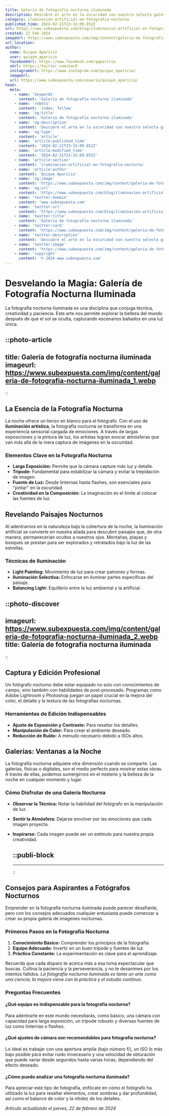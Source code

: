 ```yaml
---
title: Galería de fotografía nocturna iluminada
description: Descubre el arte en la oscuridad con nuestra selecta galería de fotografía nocturna iluminada. Capturas mágicas que brillan ante tus ojos.
category: iluminacion-artificial-en-fotografia-nocturna
published_time: 2024-02-21T23:32:09.852Z
url: https://www.subexpuesta.com/blog/iluminacion-artificial-en-fotografia-nocturna/galeria-de-fotografia-nocturna-iluminada
created: 22 Feb 2024
imageUrl: https://www.subexpuesta.com/img/content/galeria-de-fotografia-nocturna-iluminada_1.webp
url_location:
author:
  name: Quique Aparicio
  user: quique_aparicio
  facebookUrl: https://www.facebook.com/qaparicio
  xUrl: https://twitter.com/eac9
  instagramUrl: https://www.instagram.com/quique_aparicio/
  imageUrl: 
  url: https://www.subexpuesta.com/usuario/quique_aparicio/
head:
  meta:
    - name: 'keywords'
      content: 'Galería de fotografía nocturna iluminada'
    - name: 'robots'
      content: 'index, follow'
    - name: 'og:title'
      content: 'Galería de fotografía nocturna iluminada'
    - name: 'og:description'
      content: 'Descubre el arte en la oscuridad con nuestra selecta galería de fotografía nocturna iluminada. Capturas mágicas que brillan ante tus ojos.'
    - name: 'og:type'
      content: 'article'
    - name: 'article:published_time'
      content: '2024-02-21T23:32:09.852Z'
    - name: 'article:modified_time'
      content: '2024-02-21T23:32:09.852Z'
    - name: 'article:section'
      content: 'iluminacion-artificial-en-fotografia-nocturna'
    - name: 'article:author'
      content: 'Quique Aparicio'
    - name: 'og:image'
      content: 'https://www.subexpuesta.com/img/content/galeria-de-fotografia-nocturna-iluminada_1.webp'
    - name: 'og:url'
      content: 'https://www.subexpuesta.com/blog/iluminacion-artificial-en-fotografia-nocturna/galeria-de-fotografia-nocturna-iluminada'
    - name: 'twitter:domain'
      content: 'www.subexpuesta.com'
    - name: 'twitter:url'
      content: 'https://www.subexpuesta.com/blog/iluminacion-artificial-en-fotografia-nocturna/galeria-de-fotografia-nocturna-iluminada'
    - name: 'twitter:title'
      content: 'Galería de fotografía nocturna iluminada'
    - name: 'twitter:card'
      content: 'https://www.subexpuesta.com/img/content/galeria-de-fotografia-nocturna-iluminada_1.webp'
    - name: 'twitter:description'
      content: 'Descubre el arte en la oscuridad con nuestra selecta galería de fotografía nocturna iluminada. Capturas mágicas que brillan ante tus ojos.'
    - name: 'twitter:image'
      content: 'https://www.subexpuesta.com/img/content/galeria-de-fotografia-nocturna-iluminada_1.webp'
    - name: 'copyright'
      content: '© 2024 www.subexpuesta.com'
---
```

# Desvelando la Magia: Galería de Fotografía Nocturna Iluminada

La fotografía nocturna iluminada es una disciplina que conjuga técnica, creatividad y paciencia. Este arte nos permite explorar la belleza del mundo después de que el sol se oculta, capturando escenarios bañados en una luz única.


::photo-article
---
title: Galería de fotografía nocturna iluminada
imageurl: https://www.subexpuesta.com/img/content/galeria-de-fotografia-nocturna-iluminada_1.webp
---
::


## La Esencia de la Fotografía Nocturna
La noche ofrece un lienzo en blanco para el fotógrafo. Con el uso de **iluminación artística**, la fotografía nocturna se transforma en una experiencia sensorial cargada de emociones. A través de largas exposiciones y la pintura de luz, los artistas logran evocar atmósferas que van más allá de la mera captura de imágenes en la oscuridad.

### Elementos Clave en la Fotografía Nocturna

- **Larga Exposición:** Permite que la cámara capture más luz y detalle.
- **Trípode:** Fundamental para estabilizar la cámara y evitar la trepidación de imagen.
- **Fuente de Luz:** Desde linternas hasta flashes, son esenciales para "pintar" en la oscuridad.
- **Creatividad en la Composición:** La imaginación es el límite al colocar las fuentes de luz.

## Revelando Paisajes Nocturnos

Al adentrarnos en la naturaleza bajo la cobertura de la noche, la iluminación artificial se convierte en nuestra aliada para descubrir paisajes que, de otra manera, permanecerían ocultos a nuestros ojos. Montañas, playas y bosques se prestan para ser explorados y retratados bajo la luz de las estrellas.

### Técnicas de Iluminación

- **Light Painting:** Movimiento de luz para crear patrones y formas.
- **Iluminación Selectiva:** Enfocarse en iluminar partes específicas del paisaje.
- **Balancing Light:** Equilibrio entre la luz ambiental y la artificial.


::photo-discover
---
imageurl: https://www.subexpuesta.com/img/content/galeria-de-fotografia-nocturna-iluminada_2.webp
title: Galería de fotografía nocturna iluminada
---
::


## Captura y Edición Profesional

Un fotógrafo nocturno debe estar equipado no solo con conocimientos de campo, sino también con habilidades de post-procesado. Programas como Adobe Lightroom y Photoshop juegan un papel crucial en la mejora del color, el detalle y la textura de las fotografías nocturnas.

### Herramientas de Edición Indispensables

- **Ajuste de Exposición y Contraste:** Para resaltar los detalles.
- **Manipulación de Color:** Para crear el ambiente deseado.
- **Reducción de Ruido:** A menudo necesario debido a ISOs altos.

## Galerías: Ventanas a la Noche

La fotografía nocturna adquiere otra dimensión cuando se comparte. Las galerías, físicas o digitales, son el medio perfecto para mostrar estas obras. A través de ellas, podemos sumergirnos en el misterio y la belleza de la noche en cualquier momento y lugar.

### Cómo Disfrutar de una Galería Nocturna

- **Observar la Técnica:** Notar la habilidad del fotógrafo en la manipulación de luz.
- **Sentir la Atmósfera:** Dejarse envolver por las emociones que cada imagen proyecta.
- **Inspirarse:** Cada imagen puede ser un estímulo para nuestra propia creatividad.


  ::publi-block
  ---
  ---
  ::
  
  
## Consejos para Aspirantes a Fotógrafos Nocturnos

Emprender en la fotografía nocturna iluminada puede parecer desafiante, pero con los consejos adecuados cualquier entusiasta puede comenzar a crear su propia galería de imágenes nocturnas.

### Primeros Pasos en la Fotografía Nocturna

1. **Conocimiento Básico:** Comprender los principios de la fotografía.
2. **Equipo Adecuado:** Invertir en un buen trípode y fuentes de luz.
3. **Práctica Constante:** La experimentación es clave para el aprendizaje.

Recuerda que cada disparo te acerca más a esa toma espectacular que buscas. Cultiva la paciencia y la perseverancia, y no te desanimes por los intentos fallidos. *La fotografía nocturna iluminada es tanto un arte como una ciencia; la mejora viene con la práctica y el estudio continuo*.

### Preguntas Frecuentes

#### ¿Qué equipo es indispensable para la fotografía nocturna?
Para adentrarte en este mundo necesitarás, como básico, una cámara con capacidad para larga exposición, un trípode robusto y diversas fuentes de luz como linternas o flashes.

#### ¿Qué ajustes de cámara son recomendables para fotografía nocturna?
Lo ideal es trabajar con una apertura amplia (bajo número f/), un ISO lo más bajo posible para evitar ruido innecesario y una velocidad de obturación que puede variar desde segundos hasta varias horas, dependiendo del efecto deseado.

#### ¿Cómo puedo analizar una fotografía nocturna iluminada?
Para apreciar este tipo de fotografía, enfócate en cómo el fotógrafo ha utilizado la luz para resaltar elementos, crear sombras y dar profundidad, así como el balance de color y la nitidez de los detalles.

_Artículo actualizado el jueves, 22 de febrero de 2024_